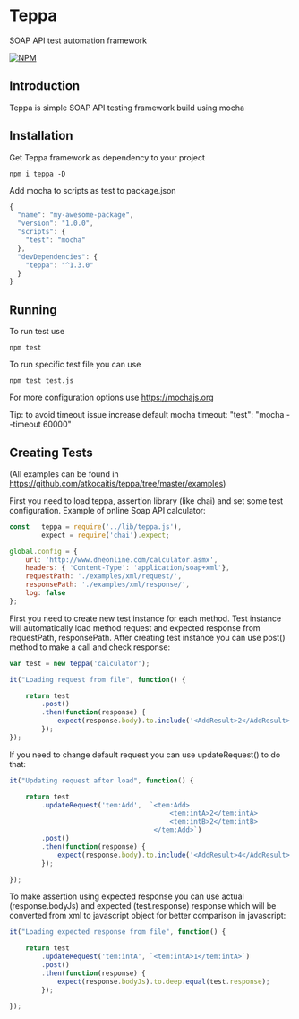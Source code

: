 # Teppa
SOAP API test automation framework

[![NPM](https://nodei.co/npm/teppa.png)](https://nodei.co/npm/teppa/)

## Introduction

Teppa is simple SOAP API testing framework build using mocha

## Installation

Get Teppa framework as dependency to your project

    npm i teppa -D

Add mocha to scripts as test to package.json

```javascript
{
  "name": "my-awesome-package",
  "version": "1.0.0",
  "scripts": {
    "test": "mocha"
  },
  "devDependencies": {
    "teppa": "^1.3.0"
  }
}
```

## Running

To run test use

    npm test

To run specific test file you can use

    npm test test.js

For more configuration options use https://mochajs.org

Tip: to avoid timeout issue increase default mocha timeout: "test": "mocha --timeout 60000"

## Creating Tests

(All examples can be found in https://github.com/atkocaitis/teppa/tree/master/examples)

First you need to load teppa, assertion library (like chai) and set some test configuration. Example of online Soap API calculator:

```javascript
const   teppa = require('../lib/teppa.js'),
        expect = require('chai').expect;

global.config = {
    url: 'http://www.dneonline.com/calculator.asmx',
    headers: { 'Content-Type': 'application/soap+xml'},
    requestPath: './examples/xml/request/',
    responsePath: './examples/xml/response/',
    log: false
};
```

First you need to create new test instance for each method. Test instance will automatically load method request and expected response from requestPath, responsePath. After creating test instance you can use post() method to make a call and check response:

```javascript
var test = new teppa('calculator');

it("Loading request from file", function() {

    return test
        .post()
        .then(function(response) {
            expect(response.body).to.include('<AddResult>2</AddResult>');
        });
});
```

If you need to change default request you can use updateRequest() to do that:

```javascript
it("Updating request after load", function() {

    return test
        .updateRequest('tem:Add',  `<tem:Add>
                                        <tem:intA>2</tem:intA>
                                        <tem:intB>2</tem:intB>
                                    </tem:Add>`)
        .post()
        .then(function(response) {
            expect(response.body).to.include('<AddResult>4</AddResult>');
        });

});
```

To make assertion using expected response you can use actual (response.bodyJs) and expected (test.response) response which will be converted from xml to javascript object for better comparison in javascript:

```javascript
it("Loading expected response from file", function() {

    return test
        .updateRequest('tem:intA', `<tem:intA>1</tem:intA>`)
        .post()
        .then(function(response) {
            expect(response.bodyJs).to.deep.equal(test.response);
        });

});
```